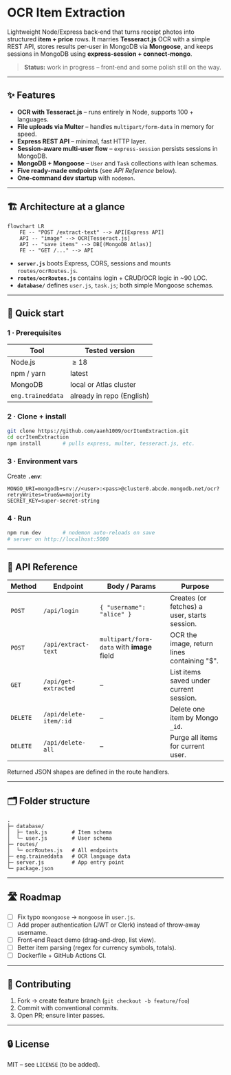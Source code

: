 # OCR Item Extraction

Lightweight Node/Express back‑end that turns receipt photos into structured **item + price** rows. It marries **Tesseract.js** OCR with a simple REST API, stores results per‑user in MongoDB via **Mongoose**, and keeps sessions in MongoDB using **express‑session + connect‑mongo**. 

> **Status:** work in progress – front‑end and some polish still on the way.

---

## ✨ Features

* **OCR with Tesseract.js** – runs entirely in Node, supports 100 + languages.
* **File uploads via Multer** – handles `multipart/form‑data` in memory for speed.
* **Express REST API** – minimal, fast HTTP layer.
* **Session‑aware multi‑user flow** – `express‑session` persists sessions in MongoDB.
* **MongoDB + Mongoose** – `User` and `Task` collections with lean schemas.
* **Five ready‑made endpoints** (see *API Reference* below).
* **One‑command dev startup** with `nodemon`.

---

## 🏗️ Architecture at a glance

```mermaid
flowchart LR
    FE -- "POST /extract-text" --> API[Express API]
    API -- "image" --> OCR[Tesseract.js]
    API -- "save items" --> DB[(MongoDB Atlas)]
    FE -- "GET /..." --> API
```

* **`server.js`** boots Express, CORS, sessions and mounts `routes/ocrRoutes.js`.
* **`routes/ocrRoutes.js`** contains login + CRUD/OCR logic in ~90 LOC.
* **`database/`** defines `user.js`, `task.js`; both simple Mongoose schemas.

---

## 🚀 Quick start

### 1 · Prerequisites

| Tool | Tested version |
|------|----------------|
| Node.js | ≥ 18 |
| npm / yarn | latest |
| MongoDB | local or Atlas cluster |
| `eng.traineddata` | already in repo (English) |

### 2 · Clone + install

```bash
git clone https://github.com/aanh1009/ocrItemExtraction.git
cd ocrItemExtraction
npm install       # pulls express, multer, tesseract.js, etc.
```

### 3 · Environment vars

Create **`.env`**:

```env
MONGO_URI=mongodb+srv://<user>:<pass>@cluster0.abcde.mongodb.net/ocr?retryWrites=true&w=majority
SECRET_KEY=super‑secret‑string
```

### 4 · Run

```bash
npm run dev       # nodemon auto‑reloads on save
# server on http://localhost:5000
```

---

## 🔌 API Reference

| Method | Endpoint | Body / Params | Purpose |
|--------|----------|---------------|---------|
| `POST` | `/api/login` | `{ "username": "alice" }` | Creates (or fetches) a user, starts session. |
| `POST` | `/api/extract-text` | `multipart/form-data` with **image** field | OCR the image, return lines containing "$". |
| `GET`  | `/api/get-extracted` | – | List items saved under current session. |
| `DELETE` | `/api/delete-item/:id` | – | Delete one item by Mongo `_id`. |
| `DELETE` | `/api/delete-all` | – | Purge all items for current user. |

Returned JSON shapes are defined in the route handlers.

---

## 🗂️ Folder structure

```
.
├─ database/
│  ├─ task.js        # Item schema
│  └─ user.js        # User schema
├─ routes/
│  └─ ocrRoutes.js   # All endpoints
├─ eng.traineddata   # OCR language data
├─ server.js         # App entry point
└─ package.json
```

---

## 🛣️ Roadmap

- [ ] Fix typo `moongoose` → `mongoose` in `user.js`.
- [ ] Add proper authentication (JWT or Clerk) instead of throw‑away username.
- [ ] Front‑end React demo (drag‑and‑drop, list view).
- [ ] Better item parsing (regex for currency symbols, totals).
- [ ] Dockerfile + GitHub Actions CI.

---

## 🤝 Contributing

1. Fork → create feature branch (`git checkout -b feature/foo`)
2. Commit with conventional commits.
3. Open PR; ensure linter passes.

---

## 🔒 License

MIT – see `LICENSE` (to be added).

